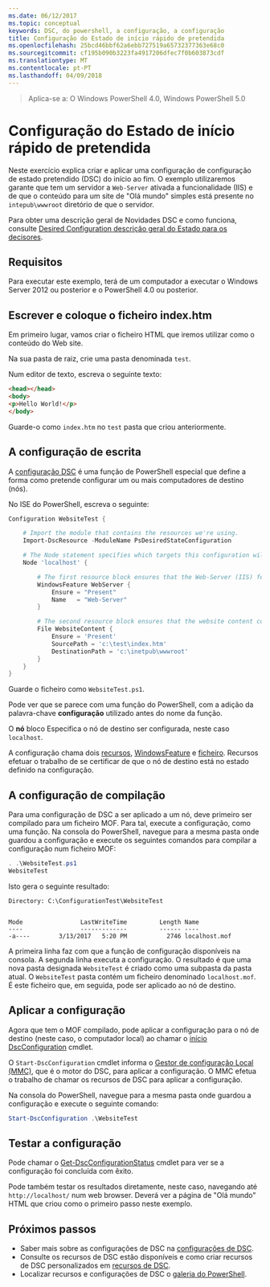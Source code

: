 ```yaml
---
ms.date: 06/12/2017
ms.topic: conceptual
keywords: DSC, do powershell, a configuração, a configuração
title: Configuração do Estado de início rápido de pretendida
ms.openlocfilehash: 25bcd46bbf62a6ebb727519a65732377363e68c0
ms.sourcegitcommit: cf195b090b3223fa4917206dfec7f0b603873cdf
ms.translationtype: MT
ms.contentlocale: pt-PT
ms.lasthandoff: 04/09/2018
---
```

> Aplica-se a: O Windows PowerShell 4.0, Windows PowerShell 5.0

# <a name="desired-state-configuration-quick-start"></a>Configuração do Estado de início rápido de pretendida

Neste exercício explica criar e aplicar uma configuração de configuração de estado pretendido (DSC) do início ao fim.
O exemplo utilizaremos garante que tem um servidor a `Web-Server` ativada a funcionalidade (IIS) e de que o conteúdo para um site de "Olá mundo" simples está presente no `intepub\wwwroot` diretório de que o servidor.

Para obter uma descrição geral de Novidades DSC e como funciona, consulte [Desired Configuration descrição geral do Estado para os decisores](decisionMaker.md).

## <a name="requirements"></a>Requisitos

Para executar este exemplo, terá de um computador a executar o Windows Server 2012 ou posterior e o PowerShell 4.0 ou posterior.

## <a name="write-and-place-the-indexhtm-file"></a>Escrever e coloque o ficheiro index.htm

Em primeiro lugar, vamos criar o ficheiro HTML que iremos utilizar como o conteúdo do Web site.

Na sua pasta de raiz, crie uma pasta denominada `test`.

Num editor de texto, escreva o seguinte texto:

```html
<head></head>
<body>
<p>Hello World!</p>
</body>
```

Guarde-o como `index.htm` no `test` pasta que criou anteriormente.

## <a name="write-the-configuration"></a>A configuração de escrita

A [configuração DSC](configurations.md) é uma função de PowerShell especial que define a forma como pretende configurar um ou mais computadores de destino (nós).

No ISE do PowerShell, escreva o seguinte:

```powershell
Configuration WebsiteTest {

    # Import the module that contains the resources we're using.
    Import-DscResource -ModuleName PsDesiredStateConfiguration

    # The Node statement specifies which targets this configuration will be applied to.
    Node 'localhost' {

        # The first resource block ensures that the Web-Server (IIS) feature is enabled.
        WindowsFeature WebServer {
            Ensure = "Present"
            Name   = "Web-Server"
        }

        # The second resource block ensures that the website content copied to the website root folder.
        File WebsiteContent {
            Ensure = 'Present'
            SourcePath = 'c:\test\index.htm'
            DestinationPath = 'c:\inetpub\wwwroot'
        }
    }
}
```

Guarde o ficheiro como `WebsiteTest.ps1`.

Pode ver que se parece com uma função do PowerShell, com a adição da palavra-chave **configuração** utilizado antes do nome da função.

O **nó** bloco Especifica o nó de destino ser configurada, neste caso `localhost`.

A configuração chama dois [recursos](resources.md), [WindowsFeature](windowsFeatureResource.md) e [ficheiro](fileResource.md).
Recursos efetuar o trabalho de se certificar de que o nó de destino está no estado definido na configuração.

## <a name="compile-the-configuration"></a>A configuração de compilação

Para uma configuração de DSC a ser aplicado a um nó, deve primeiro ser compilado para um ficheiro MOF.
Para tal, execute a configuração, como uma função.
Na consola do PowerShell, navegue para a mesma pasta onde guardou a configuração e execute os seguintes comandos para compilar a configuração num ficheiro MOF:

```powershell
. .\WebsiteTest.ps1
WebsiteTest
```

Isto gera o seguinte resultado:

```
Directory: C:\ConfigurationTest\WebsiteTest


Mode                LastWriteTime         Length Name
----                -------------         ------ ----
-a----        3/13/2017   5:20 PM           2746 localhost.mof
```

A primeira linha faz com que a função de configuração disponíveis na consola.
A segunda linha executa a configuração.
O resultado é que uma nova pasta designada `WebsiteTest` é criado como uma subpasta da pasta atual.
O `WebsiteTest` pasta contém um ficheiro denominado `localhost.mof`.
É este ficheiro que, em seguida, pode ser aplicado ao nó de destino.

## <a name="apply-the-configuration"></a>Aplicar a configuração

Agora que tem o MOF compilado, pode aplicar a configuração para o nó de destino (neste caso, o computador local) ao chamar o [início DscConfiguration](/reference/5.1/PSDesiredStateConfiguration/Start-DscConfiguration) cmdlet.

O `Start-DscConfiguration` cmdlet informa o [Gestor de configuração Local (MMC)](metaConfig.md), que é o motor do DSC, para aplicar a configuração.
O MMC efetua o trabalho de chamar os recursos de DSC para aplicar a configuração.

Na consola do PowerShell, navegue para a mesma pasta onde guardou a configuração e execute o seguinte comando:

```powershell
Start-DscConfiguration .\WebsiteTest
```

## <a name="test-the-configuration"></a>Testar a configuração

Pode chamar o [Get-DscConfigurationStatus](/reference/5.1/PSDesiredStateConfiguration/Get-DscConfigurationStatus) cmdlet para ver se a configuração foi concluída com êxito.

Pode também testar os resultados diretamente, neste caso, navegando até `http://localhost/` num web browser.
Deverá ver a página de "Olá mundo" HTML que criou como o primeiro passo neste exemplo.

## <a name="next-steps"></a>Próximos passos

- Saber mais sobre as configurações de DSC na [configurações de DSC](configurations.md).
- Consulte os recursos de DSC estão disponíveis e como criar recursos de DSC personalizados em [recursos de DSC](resources.md).
- Localizar recursos e configurações de DSC o [galeria do PowerShell](https://www.powershellgallery.com/).